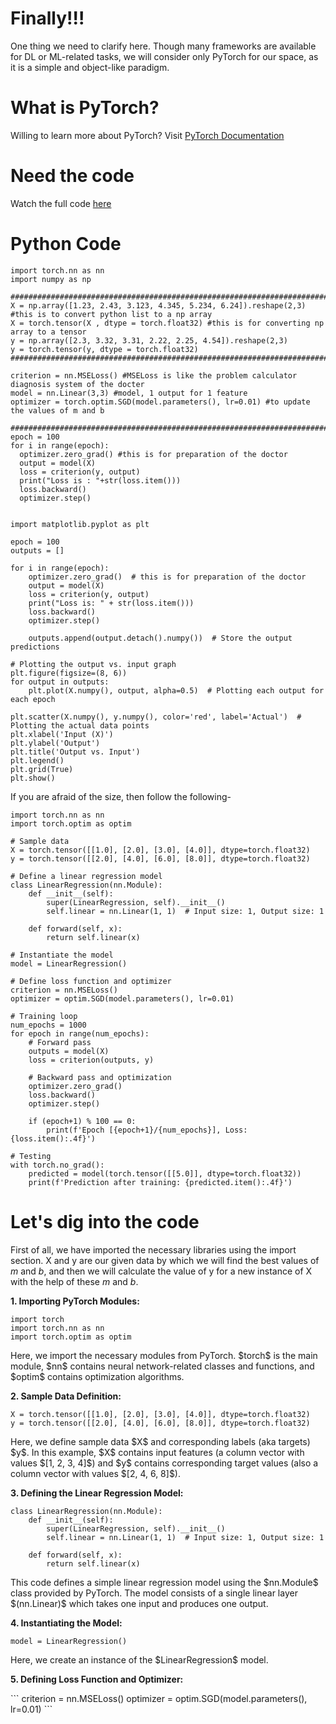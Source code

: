 # Finally!!!
<p>One thing we need to clarify here. Though many frameworks are available for DL or ML-related tasks, we will consider only PyTorch for our space, as it is a simple and object-like paradigm.</p>

# What is PyTorch?
Willing to learn more about PyTorch? Visit <a href='https://pytorch.org/docs/stable/index.html'>PyTorch Documentation</a>

# Need the code
Watch the full code <a href='https://github.com/Nasim-Ahmed71/Deep-Learning-Easy-Learn/blob/main/Introduction%20to%20ML/1.Basic%20ML/Codes/Basic_ML_Linear_Regression.ipynb'>here</a>

# Python Code
```import torch
import torch.nn as nn
import numpy as np

########################################################################################
X = np.array([1.23, 2.43, 3.123, 4.345, 5.234, 6.24]).reshape(2,3) #this is to convert python list to a np array
X = torch.tensor(X , dtype = torch.float32) #this is for converting np array to a tensor
y = np.array([2.3, 3.32, 3.31, 2.22, 2.25, 4.54]).reshape(2,3)
y = torch.tensor(y, dtype = torch.float32)
########################################################################################

criterion = nn.MSELoss() #MSELoss is like the problem calculator diagnosis system of the docter
model = nn.Linear(3,3) #model, 1 output for 1 feature
optimizer = torch.optim.SGD(model.parameters(), lr=0.01) #to update the values of m and b

########################################################################################
epoch = 100
for i in range(epoch):
  optimizer.zero_grad() #this is for preparation of the doctor
  output = model(X)
  loss = criterion(y, output)
  print("Loss is : "+str(loss.item()))
  loss.backward()
  optimizer.step()


import matplotlib.pyplot as plt

epoch = 100
outputs = []

for i in range(epoch):
    optimizer.zero_grad()  # this is for preparation of the doctor
    output = model(X)
    loss = criterion(y, output)
    print("Loss is: " + str(loss.item()))
    loss.backward()
    optimizer.step()

    outputs.append(output.detach().numpy())  # Store the output predictions

# Plotting the output vs. input graph
plt.figure(figsize=(8, 6))
for output in outputs:
    plt.plot(X.numpy(), output, alpha=0.5)  # Plotting each output for each epoch

plt.scatter(X.numpy(), y.numpy(), color='red', label='Actual')  # Plotting the actual data points
plt.xlabel('Input (X)')
plt.ylabel('Output')
plt.title('Output vs. Input')
plt.legend()
plt.grid(True)
plt.show()
```

If you are afraid of the size, then follow the following-
```import torch
import torch.nn as nn
import torch.optim as optim

# Sample data
X = torch.tensor([[1.0], [2.0], [3.0], [4.0]], dtype=torch.float32)
y = torch.tensor([[2.0], [4.0], [6.0], [8.0]], dtype=torch.float32)

# Define a linear regression model
class LinearRegression(nn.Module):
    def __init__(self):
        super(LinearRegression, self).__init__()
        self.linear = nn.Linear(1, 1)  # Input size: 1, Output size: 1

    def forward(self, x):
        return self.linear(x)

# Instantiate the model
model = LinearRegression()

# Define loss function and optimizer
criterion = nn.MSELoss()
optimizer = optim.SGD(model.parameters(), lr=0.01)

# Training loop
num_epochs = 1000
for epoch in range(num_epochs):
    # Forward pass
    outputs = model(X)
    loss = criterion(outputs, y)
    
    # Backward pass and optimization
    optimizer.zero_grad()
    loss.backward()
    optimizer.step()
    
    if (epoch+1) % 100 == 0:
        print(f'Epoch [{epoch+1}/{num_epochs}], Loss: {loss.item():.4f}')

# Testing
with torch.no_grad():
    predicted = model(torch.tensor([[5.0]], dtype=torch.float32))
    print(f'Prediction after training: {predicted.item():.4f}')
```


# Let's dig into the code
First of all, we have imported the necessary libraries using the import section. X and y are our given data by which we will find the best values of $m$ and $b$, and then we will calculate the value of y for a new instance of X with the help of these $m$ and $b$.
<b><p>1. Importing PyTorch Modules: </p></b>
```
import torch
import torch.nn as nn
import torch.optim as optim
```
<p>Here, we import the necessary modules from PyTorch. $torch$ is the main module, $nn$ contains neural network-related classes and functions, and $optim$ contains optimization algorithms.</p>

<b><p>2. Sample Data Definition:</p></b>
```
X = torch.tensor([[1.0], [2.0], [3.0], [4.0]], dtype=torch.float32)
y = torch.tensor([[2.0], [4.0], [6.0], [8.0]], dtype=torch.float32)
```
<p>Here, we define sample data $X$ and corresponding labels (aka targets) $y$. In this example, $X$ contains input features (a column vector with values $[1, 2, 3, 4]$) and $y$ contains corresponding target values (also a column vector with values $[2, 4, 6, 8]$).</p>

<b><p>3. Defining the Linear Regression Model:</p></b>
```
class LinearRegression(nn.Module):
    def __init__(self):
        super(LinearRegression, self).__init__()
        self.linear = nn.Linear(1, 1)  # Input size: 1, Output size: 1

    def forward(self, x):
        return self.linear(x)
```
<p>This code defines a simple linear regression model using the $nn.Module$ class provided by PyTorch. The model consists of a single linear layer $(nn.Linear)$ which takes one input and produces one output.</p>

<b><p>4. Instantiating the Model:</p></b>
```
model = LinearRegression()
```
<p>Here, we create an instance of the $LinearRegression$ model.</p>
<b><p>5. Defining Loss Function and Optimizer:</p></b>
```
criterion = nn.MSELoss()
optimizer = optim.SGD(model.parameters(), lr=0.01)
```
